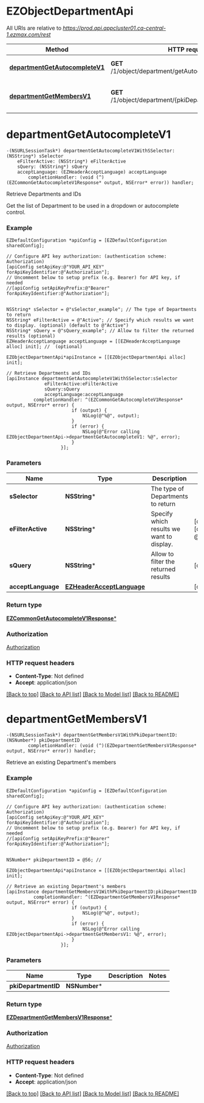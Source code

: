 # EZObjectDepartmentApi

All URIs are relative to *https://prod.api.appcluster01.ca-central-1.ezmax.com/rest*

Method | HTTP request | Description
------------- | ------------- | -------------
[**departmentGetAutocompleteV1**](EZObjectDepartmentApi.md#departmentgetautocompletev1) | **GET** /1/object/department/getAutocomplete/{sSelector} | Retrieve Departments and IDs
[**departmentGetMembersV1**](EZObjectDepartmentApi.md#departmentgetmembersv1) | **GET** /1/object/department/{pkiDepartmentID}/getMembers | Retrieve an existing Department&#39;s members


# **departmentGetAutocompleteV1**
```objc
-(NSURLSessionTask*) departmentGetAutocompleteV1WithSSelector: (NSString*) sSelector
    eFilterActive: (NSString*) eFilterActive
    sQuery: (NSString*) sQuery
    acceptLanguage: (EZHeaderAcceptLanguage) acceptLanguage
        completionHandler: (void (^)(EZCommonGetAutocompleteV1Response* output, NSError* error)) handler;
```

Retrieve Departments and IDs

Get the list of Department to be used in a dropdown or autocomplete control.

### Example
```objc
EZDefaultConfiguration *apiConfig = [EZDefaultConfiguration sharedConfig];

// Configure API key authorization: (authentication scheme: Authorization)
[apiConfig setApiKey:@"YOUR_API_KEY" forApiKeyIdentifier:@"Authorization"];
// Uncomment below to setup prefix (e.g. Bearer) for API key, if needed
//[apiConfig setApiKeyPrefix:@"Bearer" forApiKeyIdentifier:@"Authorization"];


NSString* sSelector = @"sSelector_example"; // The type of Departments to return
NSString* eFilterActive = @"Active"; // Specify which results we want to display. (optional) (default to @"Active")
NSString* sQuery = @"sQuery_example"; // Allow to filter the returned results (optional)
EZHeaderAcceptLanguage acceptLanguage = [[EZHeaderAcceptLanguage alloc] init]; //  (optional)

EZObjectDepartmentApi*apiInstance = [[EZObjectDepartmentApi alloc] init];

// Retrieve Departments and IDs
[apiInstance departmentGetAutocompleteV1WithSSelector:sSelector
              eFilterActive:eFilterActive
              sQuery:sQuery
              acceptLanguage:acceptLanguage
          completionHandler: ^(EZCommonGetAutocompleteV1Response* output, NSError* error) {
                        if (output) {
                            NSLog(@"%@", output);
                        }
                        if (error) {
                            NSLog(@"Error calling EZObjectDepartmentApi->departmentGetAutocompleteV1: %@", error);
                        }
                    }];
```

### Parameters

Name | Type | Description  | Notes
------------- | ------------- | ------------- | -------------
 **sSelector** | **NSString***| The type of Departments to return | 
 **eFilterActive** | **NSString***| Specify which results we want to display. | [optional] [default to @&quot;Active&quot;]
 **sQuery** | **NSString***| Allow to filter the returned results | [optional] 
 **acceptLanguage** | [**EZHeaderAcceptLanguage**](.md)|  | [optional] 

### Return type

[**EZCommonGetAutocompleteV1Response***](EZCommonGetAutocompleteV1Response.md)

### Authorization

[Authorization](../README.md#Authorization)

### HTTP request headers

 - **Content-Type**: Not defined
 - **Accept**: application/json

[[Back to top]](#) [[Back to API list]](../README.md#documentation-for-api-endpoints) [[Back to Model list]](../README.md#documentation-for-models) [[Back to README]](../README.md)

# **departmentGetMembersV1**
```objc
-(NSURLSessionTask*) departmentGetMembersV1WithPkiDepartmentID: (NSNumber*) pkiDepartmentID
        completionHandler: (void (^)(EZDepartmentGetMembersV1Response* output, NSError* error)) handler;
```

Retrieve an existing Department's members



### Example
```objc
EZDefaultConfiguration *apiConfig = [EZDefaultConfiguration sharedConfig];

// Configure API key authorization: (authentication scheme: Authorization)
[apiConfig setApiKey:@"YOUR_API_KEY" forApiKeyIdentifier:@"Authorization"];
// Uncomment below to setup prefix (e.g. Bearer) for API key, if needed
//[apiConfig setApiKeyPrefix:@"Bearer" forApiKeyIdentifier:@"Authorization"];


NSNumber* pkiDepartmentID = @56; // 

EZObjectDepartmentApi*apiInstance = [[EZObjectDepartmentApi alloc] init];

// Retrieve an existing Department's members
[apiInstance departmentGetMembersV1WithPkiDepartmentID:pkiDepartmentID
          completionHandler: ^(EZDepartmentGetMembersV1Response* output, NSError* error) {
                        if (output) {
                            NSLog(@"%@", output);
                        }
                        if (error) {
                            NSLog(@"Error calling EZObjectDepartmentApi->departmentGetMembersV1: %@", error);
                        }
                    }];
```

### Parameters

Name | Type | Description  | Notes
------------- | ------------- | ------------- | -------------
 **pkiDepartmentID** | **NSNumber***|  | 

### Return type

[**EZDepartmentGetMembersV1Response***](EZDepartmentGetMembersV1Response.md)

### Authorization

[Authorization](../README.md#Authorization)

### HTTP request headers

 - **Content-Type**: Not defined
 - **Accept**: application/json

[[Back to top]](#) [[Back to API list]](../README.md#documentation-for-api-endpoints) [[Back to Model list]](../README.md#documentation-for-models) [[Back to README]](../README.md)


